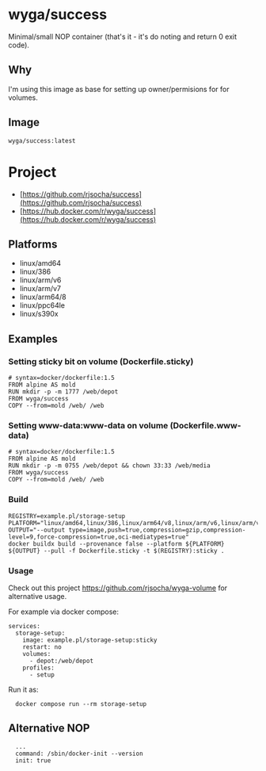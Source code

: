# wyga/success

Minimal/small NOP container (that's it - it's do noting and return 0 exit code).

## Why

I'm using this image as base for setting up owner/permisions for for volumes.

## Image

```
wyga/success:latest
```

# Project

  - [https://github.com/rjsocha/success](https://github.com/rjsocha/success)
  - [https://hub.docker.com/r/wyga/success](https://hub.docker.com/r/wyga/success)

## Platforms

  - linux/amd64
  - linux/386
  - linux/arm/v6
  - linux/arm/v7
  - linux/arm64/8
  - linux/ppc64le
  - linux/s390x

## Examples

### Setting sticky bit on volume (Dockerfile.sticky)

```
# syntax=docker/dockerfile:1.5
FROM alpine AS mold
RUN mkdir -p -m 1777 /web/depot
FROM wyga/success
COPY --from=mold /web/ /web
```

### Setting www-data:www-data on volume (Dockerfile.www-data)

```
# syntax=docker/dockerfile:1.5
FROM alpine AS mold
RUN mkdir -p -m 0755 /web/depot && chown 33:33 /web/media
FROM wyga/success
COPY --from=mold /web/ /web
```

### Build

```
REGISTRY=example.pl/storage-setup
PLATFORM="linux/amd64,linux/386,linux/arm64/v8,linux/arm/v6,linux/arm/v7,linux/s390x,linux/ppc64le"
OUTPUT="--output type=image,push=true,compression=gzip,compression-level=9,force-compression=true,oci-mediatypes=true"
docker buildx build --provenance false --platform ${PLATFORM} ${OUTPUT} --pull -f Dockerfile.sticky -t $(REGISTRY):sticky .
```

### Usage

Check out this project https://github.com/rjsocha/wyga-volume for alternative usage.

For example via docker compose:

```
services:
  storage-setup:
    image: example.pl/storage-setup:sticky
    restart: no
    volumes:
      - depot:/web/depot
    profiles:
      - setup
```

Run it as:
```
  docker compose run --rm storage-setup
```

## Alternative NOP

```
  ...
  command: /sbin/docker-init --version
  init: true
```
